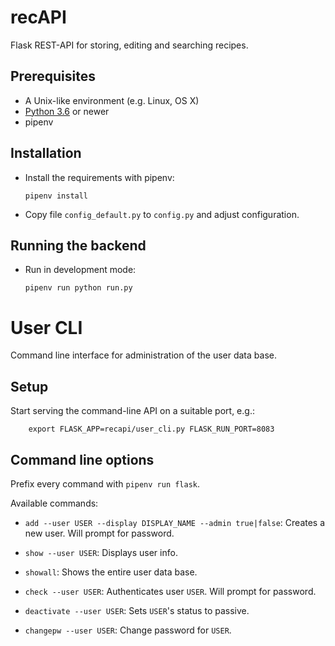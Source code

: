 # recAPI

Flask REST-API for storing, editing and searching recipes.


## Prerequisites

* A Unix-like environment (e.g. Linux, OS X)
* [Python 3.6](http://python.org/) or newer
* pipenv


## Installation

* Install the requirements with pipenv:

    ```
    pipenv install
    ```
* Copy file `config_default.py` to `config.py` and adjust configuration.

## Running the backend

* Run in development mode:

    ```
    pipenv run python run.py
    ```


# User CLI

Command line interface for administration of the user data base.

## Setup

Start serving the command-line API on a suitable port, e.g.:

```
    export FLASK_APP=recapi/user_cli.py FLASK_RUN_PORT=8083
```

## Command line options

Prefix every command with `pipenv run flask`.

Available commands:

* `add --user USER --display DISPLAY_NAME --admin true|false`: Creates a new user. Will prompt for password.

* `show --user USER`:  Displays user info.

* `showall`: Shows the entire user data base.

* `check --user USER`: Authenticates user `USER`. Will prompt for password.

* `deactivate --user USER`: Sets `USER`'s status to passive.

* `changepw --user USER`: Change password for `USER`.
